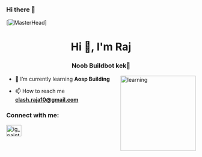 ### Hi there 👋

<!--
**Ghosuto/Ghosuto** is a ✨ _special_ ✨ repository because its `README.md` (this file) appears on your GitHub profile.

Here are some ideas to get you started:

- 🔭 I’m currently working on ...
- 🌱 I’m currently learning ...
- 👯 I’m looking to collaborate on ...
- 🤔 I’m looking for help with ...
- 💬 Ask me about ...
- 📫 How to reach me: ...
- 😄 Pronouns: ...
- ⚡ Fun fact: ...
-->
[![MasterHead](https://i.pinimg.com/originals/4a/9e/bb/4a9ebb55218cc906cfa12d4a87747e7b.gif)]
<h1 align="center">Hi 🐼, I'm Raj</h1>
<h3 align="center">Noob Buildbot kek🙊</h3>
<img align="right"alt="learning"width="200" src="https://camo.githubusercontent.com/cae12fddd9d6982901d82580bdf321d81fb299141098ca1c2d4891870827bf17/68747470733a2f2f6d69726f2e6d656469756d2e636f6d2f6d61782f313336302f302a37513379765349765f7430696f4a2d5a2e676966">


- 🌱 I’m currently learning **Aosp Building**

- 📫 How to reach me **clash.raja10@gmail.com**

<h3 align="left">Connect with me:</h3>
<p align="left">
<a href="https://instagram.com/ig_paintbox" target="blank"><img align="center" src="https://raw.githubusercontent.com/rahuldkjain/github-profile-readme-generator/master/src/images/icons/Social/instagram.svg" alt="ig_paintbox" height="30" width="40" /></a>
</p>
